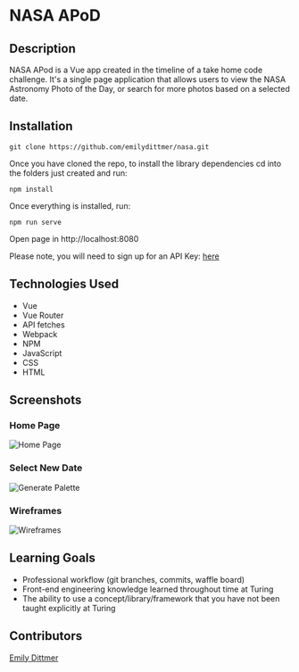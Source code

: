# NASA APoD

## Description

NASA APod is a Vue app created in the timeline of a take home code challenge. It's a single page application that allows users to view the NASA Astronomy Photo of the Day, or search for more photos based on a selected date.

## Installation

```git clone https://github.com/emilydittmer/nasa.git```

Once you have cloned the repo, to install the library dependencies cd into the folders just created and run:

```npm install```

Once everything is installed, run:

```npm run serve```

Open page in http://localhost:8080

Please note, you will need to sign up for an API Key: [here](https://api.nasa.gov/index.html#apply-for-an-api-key)

## Technologies Used
- Vue
- Vue Router
- API fetches
- Webpack
- NPM
- JavaScript
- CSS
- HTML

## Screenshots
### Home Page
![Home Page](https://github.com/emilydittmer/nasa/blob/master/src/assets/HomeScreen.png)
### Select New Date
![Generate Palette](https://github.com/emilydittmer/nasa/blob/master/src/assets/ViewNewPhotoScreen.png)
### Wireframes
![Wireframes](https://github.com/emilydittmer/nasa/blob/master/src/assets/wireframes2.png)

## Learning Goals
- Professional workflow (git branches, commits, waffle board)
- Front-end engineering knowledge learned throughout time at Turing
- The ability to use a concept/library/framework that you have not been taught explicitly at Turing

## Contributors
[Emily Dittmer](https://github.com/emilydittmer)
